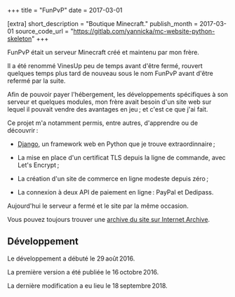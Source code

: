 +++
title = "FunPvP"
date = 2017-03-01

[extra]
short_description = "Boutique Minecraft."
publish_month = 2017-03-01
source_code_url = "https://gitlab.com/yannicka/mc-website-python-skeleton"
+++

FunPvP était un serveur Minecraft créé et maintenu par mon frère.

Il a été renommé VinesUp peu de temps avant d'être fermé, rouvert quelques
temps plus tard de nouveau sous le nom FunPvP avant d'être refermé par la
suite.

Afin de pouvoir payer l'hébergement, les développements spécifiques à son
serveur et quelques modules, mon frère avait besoin d'un site web sur lequel il
pouvait vendre des avantages en jeu ; et c'est ce que j'ai fait.

Ce projet m'a notamment permis, entre autres, d'apprendre ou de découvrir :

- [Django](https://www.djangoproject.com/), un framework web en Python que je
  trouve extraordinnaire ;

- La mise en place d'un certificat TLS depuis la ligne de commande, avec Let's
  Encrypt ;

- La création d'un site de commerce en ligne modeste depuis zéro ;

- La connexion à deux API de paiement en ligne : PayPal et Dedipass.

Aujourd'hui le serveur a fermé et le site par la même occasion.

Vous pouvez toujours trouver une [archive du site sur Internet
Archive](https://web.archive.org/web/20180224101930/https://funpvp.net/).

## Développement

Le développement a débuté le 29 août 2016.

La première version a été publiée le 16 octobre 2016.

La dernière modification a eu lieu le 18 septembre 2018.
